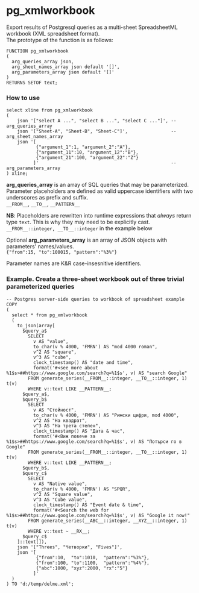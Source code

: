 # pg_xmlworkbook
Export results of Postgresql queries as a multi-sheet SpreadsheetML workbook (XML spreadsheet format).  
The prototype of the function is as follows:
```PGSQL
FUNCTION pg_xmlworkbook
(
  arg_queries_array json, 
  arg_sheet_names_array json default '[]', 
  arg_parameters_array json default '[]'
)
RETURNS SETOF text;
```
### How to use
```PGSQL
select xline from pg_xmlworkbook
(
    json '["select A ...", "select B ...", "select C ..."]', -- arg_queries_array
    json '["Sheet-A", "Sheet-B", "Sheet-C"]',                -- arg_sheet_names_array
    json '[
           {"argument_1":1, "argument_2":"A"}, 
           {"argument_11":10, "argument_12":"B"}, 
           {"argument_21":100, "argument_22":"Z"}
          ]'                                                 -- arg_parameters_array
) xline; 
```
__arg_queries_array__ is an array of SQL queries that may be parameterized.  
Parameter placeholders are defined as valid uppercase identifiers with two underscores as prefix and suffix.  
`__FROM__`, `__TO__`, `__PATTERN__`   

__NB__: Placeholders are rewritten into runtime expressions that _always_ return type `text`. This is why they may need to be explicitly cast.  
`__FROM__::integer, __TO__::integer` in the example below  
  
Optional __arg_parameters_array__ is an array of JSON objects with parameters' names/values.  
  `{"from":15, "to":100015, "pattern":"%3%"}`  

Parameter names are K&R case-insesnitive identifiers.  
### Example. Create a three-sheet workbook out of three trivial parameterized queries 
```PGSQL
-- Postgres server-side queries to workbook of spreadsheet example
COPY
(
  select * from pg_xmlworkbook
  (
    to_json(array[
      $query_a$
        SELECT
          v AS "value",
          to_char(v % 4000, 'FMRN') AS "mod 4000 roman",
          v^2 AS "square",
          v^3 AS "cube",
          clock_timestamp() AS "date and time",
          format('#<see more about %1$s>##https://www.google.com/search?q=%1$s', v) AS "search Google"
        FROM generate_series(__FROM__::integer, __TO__::integer, 1) t(v)
        WHERE v::text LIKE __PATTERN__;
      $query_a$,
      $query_b$
        SELECT
          v AS "Стойност",
          to_char(v % 4000, 'FMRN') AS "Римски цифри, mod 4000",
          v^2 AS "На квадрат",
          v^3 AS "На трета степен",
          clock_timestamp() AS "Дата & час",
          format('#<Виж повече за %1$s>##https://www.google.com/search?q=%1$s', v) AS "Потърси го в Google"
        FROM generate_series(__FROM__::integer, __TO__::integer, 1) t(v)
        WHERE v::text LIKE __PATTERN__;
      $query_b$,
      $query_c$
        SELECT
          v AS "Native value",
          to_char(v % 4000, 'FMRN') AS "SPQR",
          v^2 AS "Square value",
          v^3 AS "Cube value",
          clock_timestamp() AS "Event date & time",
          format('#<Search the web for %1$s>##https://www.google.com/search?q=%1$s', v) AS "Google it now!"
        FROM generate_series(__ABC__::integer, __XYZ__::integer, 1) t(v)
        WHERE v::text ~ __RX__;
      $query_c$
    ]::text[]),
    json '["Threes", "Четворки", "Fives"]',
    json '[
           {"from":10,  "to":1010,  "pattern":"%3%"},
           {"from":100, "to":1100,  "pattern":"%4%"}, 
           {"abc":1000, "xyz":2000, "rx":"5"}
          ]'
  )
) TO 'd:/temp/delme.xml';
```
